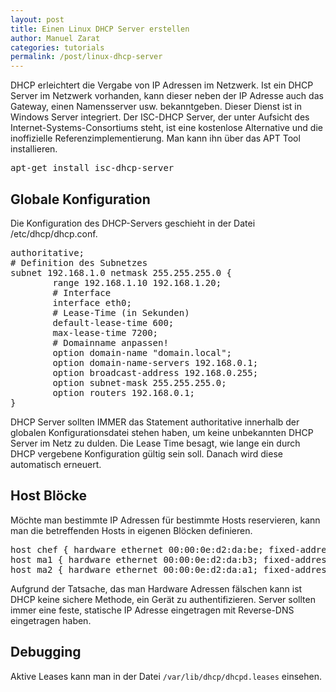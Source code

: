 ```yaml
---
layout: post
title: Einen Linux DHCP Server erstellen
author: Manuel Zarat
categories: tutorials
permalink: /post/linux-dhcp-server
---
```


<p>DHCP erleichtert die Vergabe von IP Adressen im Netzwerk. Ist ein DHCP Server im Netzwerk vorhanden, kann dieser neben der IP Adresse auch das Gateway, einen Namensserver usw. bekanntgeben. Dieser Dienst ist in Windows Server integriert. Der ISC-DHCP Server, der unter Aufsicht des Internet-Systems-Consortiums steht, ist eine kostenlose Alternative und die inoffizielle Referenzimplementierung. Man kann ihn über das APT Tool installieren.</p>

<!--excerpt_separator-->

<pre>apt-get install isc-dhcp-server</pre>

<h2>Globale Konfiguration</h2>

<p>Die Konfiguration des DHCP-Servers geschieht in der Datei /etc/dhcp/dhcp.conf.</p>

<pre>authoritative;
# Definition des Subnetzes
subnet 192.168.1.0 netmask 255.255.255.0 {
        range 192.168.1.10 192.168.1.20;
        # Interface
        interface eth0;
        # Lease-Time (in Sekunden)
        default-lease-time 600;
        max-lease-time 7200;
        # Domainname anpassen!
        option domain-name "domain.local";
        option domain-name-servers 192.168.0.1;
        option broadcast-address 192.168.0.255;
        option subnet-mask 255.255.255.0;
        option routers 192.168.0.1;
}</pre>

<p>DHCP Server sollten IMMER das Statement authoritative innerhalb der globalen Konfigurationsdatei stehen haben, um keine unbekannten DHCP Server im Netz zu dulden. Die Lease Time besagt, wie lange ein durch DHCP vergebene Konfiguration gültig sein soll. Danach wird diese automatisch erneuert.</p>

<h2>Host Blöcke</h2>

<p>Möchte man bestimmte IP Adressen für bestimmte Hosts reservieren, kann man die betreffenden Hosts in eigenen Blöcken definieren.</p>

<pre>host chef { hardware ethernet 00:00:0e:d2:da:be; fixed-address 192.168.0.2; option host-name "chef"; }
host ma1 { hardware ethernet 00:00:0e:d2:da:b3; fixed-address 192.168.0.3; option host-name "ma1"; }
host ma2 { hardware ethernet 00:00:0e:d2:da:a1; fixed-address 192.168.0.4; option host-name "ma2"; }</pre>

<p>Aufgrund der Tatsache, das man Hardware Adressen fälschen kann ist DHCP keine sichere Methode, ein Gerät zu authentifizieren. Server sollten immer eine feste, statische IP Adresse eingetragen mit Reverse-DNS eingetragen haben.</p>

<h2>Debugging</h2>

<p>Aktive Leases kann man in der Datei <code>/var/lib/dhcp/dhcpd.leases</code> einsehen.</p>
